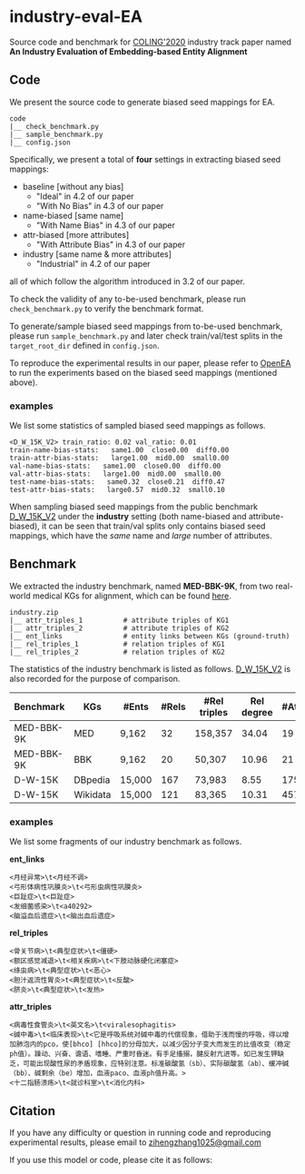 # industry-eval-EA

Source code and benchmark for [COLING'2020](https://coling2020.org/) industry track paper named **An Industry Evaluation of Embedding-based Entity Alignment**

## Code

We present the source code to generate biased seed mappings for EA.
```
code
|__ check_benchmark.py
|__ sample_benchmark.py
|__ config.json
```
Specifically, we present a total of **four** settings in extracting biased seed mappings:

* baseline [without any bias]
  * "Ideal" in 4.2 of our paper
  * "With No Bias" in 4.3 of our paper
* name-biased [same name]
  * "With Name Bias" in 4.3 of our paper
* attr-biased [more attributes]
  * "With Attribute Bias" in 4.3 of our paper
* industry [same name & more attributes]
  * "Industrial" in 4.2 of our paper

all of which follow the algorithm introduced in 3.2 of our paper.

To check the validity of any to-be-used benchmark, please run ```check_benchmark.py``` to verify the benchmark format.

To generate/sample biased seed mappings from to-be-used benchmark, please run ```sample_benchmark.py``` and later check train/val/test splits in the ```target_root_dir``` defined in ```config.json```.

To reproduce the experimental results in our paper, please refer to [OpenEA](https://github.com/nju-websoft/OpenEA) to run the experiments based on the biased seed mappings (mentioned above).

### examples

We list some statistics of sampled biased seed mappings as follows.
```
<D_W_15K_V2> train_ratio: 0.02 val_ratio: 0.01
train-name-bias-stats:   same1.00  close0.00  diff0.00
train-attr-bias-stats:   large1.00  mid0.00  small0.00
val-name-bias-stats:   same1.00  close0.00  diff0.00
val-attr-bias-stats:   large1.00  mid0.00  small0.00
test-name-bias-stats:   same0.32  close0.21  diff0.47
test-attr-bias-stats:   large0.57  mid0.32  small0.10
```
When sampling biased seed mappings from the public benchmark [D_W_15K_V2](https://github.com/nju-websoft/OpenEA) under the **industry** setting (both name-biased and attribute-biased), it can be seen that train/val splits only contains biased seed mappings, which have the *same* name and *large* number of attributes.

## Benchmark

We extracted the industry benchmark, named **MED-BBK-9K**, from two real-world medical KGs for alignment, which can be found [here](./benchmark/industry.zip).
```
industry.zip
|__ attr_triples_1          # attribute triples of KG1
|__ attr_triples_2          # attribute triples of KG2
|__ ent_links               # entity links between KGs (ground-truth)
|__ rel_triples_1           # relation triples of KG1
|__ rel_triples_2           # relation triples of KG2
```

The statistics of the industry benchmark is listed as follows. [D_W_15K_V2](https://github.com/nju-websoft/OpenEA) is also recorded for the purpose of comparison.

| Benchmark | KGs | #Ents | #Rels | #Rel triples | Rel degree | #Attrs | #Attr triples | Attr degree |
| --------- | --- | ----- | ----- | ------------ | ---------- | ------ | ------------- | ----------- |
| MED-BBK-9K | MED | 9,162 | 32 | 158,357 | 34.04 | 19 | 11,467 | 1.24 |
| MED-BBK-9K | BBK | 9,162 | 20 | 50,307 | 10.96 | 21 | 44,987 | 4.91 |
| D-W-15K | DBpedia | 15,000 | 167 | 73,983 | 8.55 | 175 | 66,813 | 4.40 |
| D-W-15K | Wikidata | 15,000 | 121 | 83,365 | 10.31 | 457 | 175,686 | 11.59 |

### examples

We list some fragments of our industry benchmark as follows.

**ent_links**
```
<月经异常>\t<月经不调>
<弓形体病性巩膜炎>\t<弓形虫病性巩膜炎>
<巨趾症>\t<巨趾症>
<发细菌感染>\t<a40292>
<脑溢血后遗症>\t<脑出血后遗症>
```
**rel_triples**
```
<骨关节病>\t<典型症状>\t<僵硬>
<额区感觉减退>\t<相关疾病>\t<下肢动脉硬化闭塞症>
<绦虫病>\t<典型症状>\t<恶心>
<胆汁返流性胃炎>t<典型症状>\t<反酸>
<脐炎>\t<典型症状>\t<发热>
```
**attr_triples**
```
<病毒性食管炎>\t<英文名>\t<viralesophagitis>
<碱中毒>\t<临床表现>\t<它是呼吸系统对碱中毒的代偿现象，借助于浅而慢的呼吸，得以增加肺泡内的pco，使[bhco] [hhco]的分母加大，以减少因分子变大而发生的比值改变（稳定ph值）。躁动、兴奋、谵语、嗜睡、严重时昏迷。有手足搐搦，腱反射亢进等。如已发生钾缺乏，可能出现酸性尿的矛盾现象，应特别注意。标准碳酸氢（sb）、实际碳酸氢（ab）、缓冲碱（bb）、碱剩余（be）增加，血液paco、血液ph值升高。>
<十二指肠溃疡>\t<就诊科室>\t<消化内科>
```

## Citation

If you have any difficulty or question in running code and reproducing experimental results, please email to zihengzhang1025@gmail.com

If you use this model or code, please cite it as follows:
